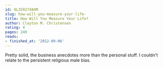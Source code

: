 ```yaml
---
id: OL35927484M
slug: how-will-you-measure-your-life-
title: How Will You Measure Your Life?
author: Clayton M. Christensen
rating: 4
pages: 240
reads:
- finished_at: '2012-09-06'
---
```

Pretty solid, the business anecdotes more than the personal stuff. I couldn't relate to the persistent religious male bias.
